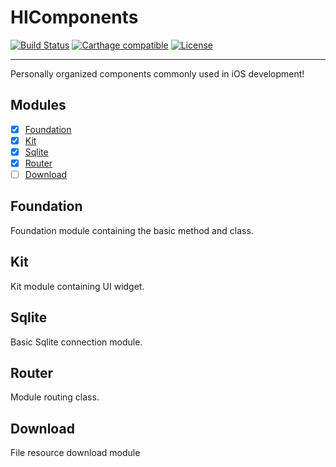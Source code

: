 # HIComponents

[![Build Status](https://travis-ci.org/CanyFrog/HIComponents.svg?branch=master)](https://travis-ci.org/CanyFrog/HIComponents) [![Carthage compatible](https://img.shields.io/badge/Carthage-compatible-4BC51D.svg?style=flat)](https://github.com/Carthage/Carthage) [![License](https://img.shields.io/cocoapods/l/HIComponents.svg?style=flat)](https://github.com/CanyFrog/HIComponents/blob/master/LICENSE)

-------

Personally organized components commonly used in iOS development!

## Modules
* [x] [Foundation]()
* [x] [Kit]()
* [x] [Sqlite]()
* [x] [Router]()
* [ ] [Download]()

## Foundation
Foundation module containing the basic method and class.

## Kit
Kit module containing UI widget.

## Sqlite
Basic Sqlite connection module.

## Router
Module routing class.

## Download
File resource download module


